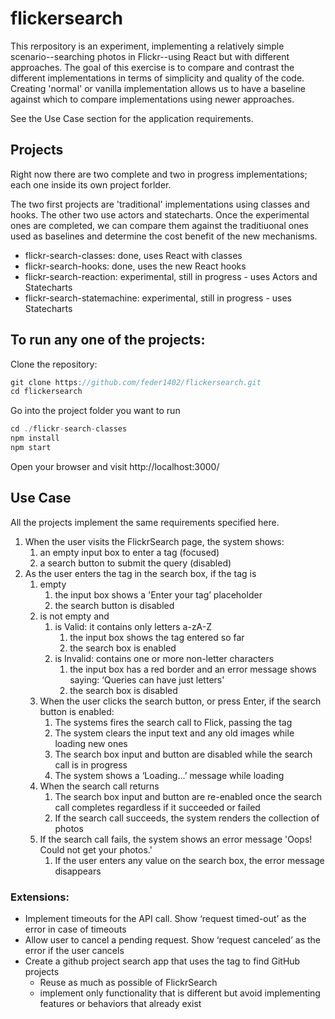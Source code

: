 # flickersearch

This rerpository is an experiment, implementing a relatively simple scenario--searching photos in Flickr--using React but with different approaches. The goal of this exercise is to compare and contrast the different implementations in terms of simplicity and quality of the code. Creating 'normal' or vanilla implementation allows us to have a baseline against which to compare implementations using newer approaches.

See the Use Case section for the application requirements.

## Projects
Right now there are two complete and two in progress implementations; each one inside its own project forlder.

The two first projects are 'traditional' implementations using classes and hooks. The other two use actors and statecharts. Once the experimental ones are completed, we can compare them against the traditiuonal ones used as baselines and determine the cost benefit of the new mechanisms.

* flickr-search-classes: done, uses React with classes
* flickr-search-hooks: done, uses the new React hooks
* flickr-search-reaction: experimental, still in progress - uses Actors and Statecharts
* flickr-search-statemachine: experimental, still in progress - uses Statecharts

## To run any one of the projects:

Clone the repository:
```js
git clone https://github.com/feder1402/flickersearch.git
cd flickersearch
```

Go into the project folder you want to run
```js
cd ./flickr-search-classes
npm install
npm start
```
Open your browser and visit http://localhost:3000/

## Use Case
All the projects implement the same requirements specified here.

1. When the user visits the FlickrSearch page, the system shows:
   1. an empty input box to enter a tag (focused)
   2. a search button to submit the query (disabled)
2. As the user enters the tag in the search box, if the tag is
   1. empty 
       1. the input box shows a 'Enter your tag’ placeholder
	   2. the search button is disabled
   2. is not empty and
      1. is Valid: it contains only letters a-zA-Z
         1. the input box shows the tag entered so far
         2. the search box is enabled
      2. is Invalid: contains one or more non-letter characters
	     1. the input box has a red border and an error message shows saying: ‘Queries can have just letters'
	     2.	the search box is disabled
	3. When the user clicks the search button, or press Enter, if the search button is enabled:
	   1. The systems fires the search call to Flick, passing the tag
	   2. The system clears the input text and any old images while loading new ones
	   3. The search box input and button are disabled while the search call is in progress
	   4. The system shows a ‘Loading…’ message while loading
	4. When the search call returns
	   1. The search box input and button are re-enabled once the search call completes regardless if it succeeded or failed
	   2. If the search call succeeds, the system renders the collection of photos 
	5. If the search call fails, the system shows an error message 'Oops! Could not get your photos.'
	   1. If the user enters any value on the search box, the error message disappears

### Extensions:
* Implement timeouts for the API call. Show ‘request timed-out’ as the error in case of timeouts
* Allow user to cancel a pending request. Show ‘request canceled’ as the error if the user cancels
* Create a github project search app that uses the tag to find GitHub projects
  - Reuse as much as possible of FlickrSearch
  - implement only functionality that is different but avoid implementing features or behaviors that already exist

